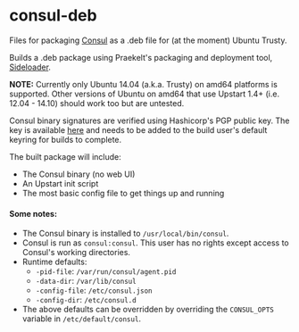 # consul-deb
Files for packaging [Consul](https://consul.io) as a .deb file for (at the moment) Ubuntu Trusty.

Builds a .deb package using Praekelt's packaging and deployment tool, [Sideloader](https://github.com/praekelt/sideloader/).

**NOTE:** Currently only Ubuntu 14.04 (a.k.a. Trusty) on amd64 platforms is supported. Other versions of Ubuntu on amd64 that use Upstart 1.4+ (i.e. 12.04 - 14.10) should work too but are untested.

Consul binary signatures are verified using Hashicorp's PGP public key. The key is available [here](https://hashicorp.com/security.html) and needs to be added to the build user's default keyring for builds to complete.

The built package will include:
* The Consul binary (no web UI)
* An Upstart init script
* The most basic config file to get things up and running

#### Some notes:
* The Consul binary is installed to `/usr/local/bin/consul`.
* Consul is run as `consul:consul`. This user has no rights except access to Consul's working directories.
* Runtime defaults:
  * `-pid-file`: `/var/run/consul/agent.pid`
  * `-data-dir`: `/var/lib/consul`
  * `-config-file`: `/etc/consul.json`
  * `-config-dir`: `/etc/consul.d`
* The above defaults can be overridden by overriding the `CONSUL_OPTS` variable in `/etc/default/consul`.
